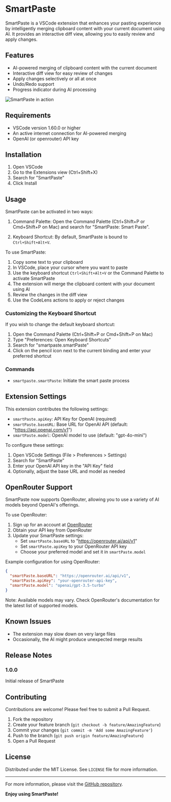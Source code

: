 # SmartPaste

SmartPaste is a VSCode extension that enhances your pasting experience by intelligently merging clipboard content with your current document using AI. It provides an interactive diff view, allowing you to easily review and apply changes.

## Features

- AI-powered merging of clipboard content with the current document
- Interactive diff view for easy review of changes
- Apply changes selectively or all at once
- Undo/Redo support
- Progress indicator during AI processing

![SmartPaste in action](https://raw.githubusercontent.com/jonigata/SmartPaste/main/smartpaste.gif)

## Requirements

- VSCode version 1.60.0 or higher
- An active internet connection for AI-powered merging
- OpenAI (or openrouter) API key

## Installation

1. Open VSCode
2. Go to the Extensions view (Ctrl+Shift+X)
3. Search for "SmartPaste"
4. Click Install

## Usage

SmartPaste can be activated in two ways:

1. Command Palette: Open the Command Palette (Ctrl+Shift+P or Cmd+Shift+P on Mac) and search for "SmartPaste: Smart Paste".

2. Keyboard Shortcut: By default, SmartPaste is bound to `Ctrl+Shift+Alt+V`.

To use SmartPaste:

1. Copy some text to your clipboard
2. In VSCode, place your cursor where you want to paste
3. Use the keyboard shortcut `Ctrl+Shift+Alt+V` or the Command Palette to activate SmartPaste
4. The extension will merge the clipboard content with your document using AI
5. Review the changes in the diff view
6. Use the CodeLens actions to apply or reject changes

### Customizing the Keyboard Shortcut

If you wish to change the default keyboard shortcut:

1. Open the Command Palette (Ctrl+Shift+P or Cmd+Shift+P on Mac)
2. Type "Preferences: Open Keyboard Shortcuts"
3. Search for "smartpaste.smartPaste"
4. Click on the pencil icon next to the current binding and enter your preferred shortcut

### Commands

- `smartpaste.smartPaste`: Initiate the smart paste process

## Extension Settings

This extension contributes the following settings:

* `smartPaste.apiKey`: API Key for OpenAI (required)
* `smartPaste.baseURL`: Base URL for OpenAI API (default: "https://api.openai.com/v1")
* `smartPaste.model`: OpenAI model to use (default: "gpt-4o-mini")

To configure these settings:

1. Open VSCode Settings (File > Preferences > Settings)
2. Search for "SmartPaste"
3. Enter your OpenAI API key in the "API Key" field
4. Optionally, adjust the base URL and model as needed

## OpenRouter Support

SmartPaste now supports OpenRouter, allowing you to use a variety of AI models beyond OpenAI's offerings.

To use OpenRouter:

1. Sign up for an account at [OpenRouter](https://openrouter.ai/)
2. Obtain your API key from OpenRouter
3. Update your SmartPaste settings:
   - Set `smartPaste.baseURL` to "https://openrouter.ai/api/v1"
   - Set `smartPaste.apiKey` to your OpenRouter API key
   - Choose your preferred model and set it in `smartPaste.model`

Example configuration for using OpenRouter:

```json
{
  "smartPaste.baseURL": "https://openrouter.ai/api/v1",
  "smartPaste.apiKey": "your-openrouter-api-key",
  "smartPaste.model": "openai/gpt-3.5-turbo"
}
```

Note: Available models may vary. Check OpenRouter's documentation for the latest list of supported models.

## Known Issues

- The extension may slow down on very large files
- Occasionally, the AI might produce unexpected merge results

## Release Notes

### 1.0.0

Initial release of SmartPaste

## Contributing

Contributions are welcome! Please feel free to submit a Pull Request.

1. Fork the repository
2. Create your feature branch (`git checkout -b feature/AmazingFeature`)
3. Commit your changes (`git commit -m 'Add some AmazingFeature'`)
4. Push to the branch (`git push origin feature/AmazingFeature`)
5. Open a Pull Request

## License

Distributed under the MIT License. See `LICENSE` file for more information.

---

For more information, please visit the [GitHub repository](https://github.com/jonigata/SmartPaste).

**Enjoy using SmartPaste!**